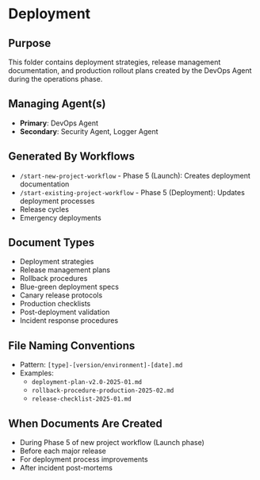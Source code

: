# Deployment

## Purpose
This folder contains deployment strategies, release management documentation, and production rollout plans created by the DevOps Agent during the operations phase.

## Managing Agent(s)
- **Primary**: DevOps Agent
- **Secondary**: Security Agent, Logger Agent

## Generated By Workflows
- `/start-new-project-workflow` - Phase 5 (Launch): Creates deployment documentation
- `/start-existing-project-workflow` - Phase 5 (Deployment): Updates deployment processes
- Release cycles
- Emergency deployments

## Document Types
- Deployment strategies
- Release management plans
- Rollback procedures
- Blue-green deployment specs
- Canary release protocols
- Production checklists
- Post-deployment validation
- Incident response procedures

## File Naming Conventions
- Pattern: `[type]-[version/environment]-[date].md`
- Examples: 
  - `deployment-plan-v2.0-2025-01.md`
  - `rollback-procedure-production-2025-02.md`
  - `release-checklist-2025-01.md`

## When Documents Are Created
- During Phase 5 of new project workflow (Launch phase)
- Before each major release
- For deployment process improvements
- After incident post-mortems